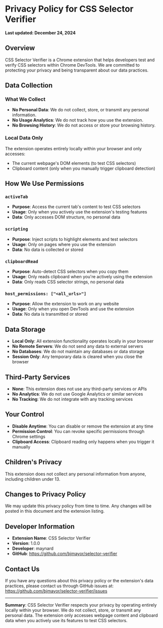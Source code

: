 # Privacy Policy for CSS Selector Verifier

**Last updated: December 24, 2024**

## Overview

CSS Selector Verifier is a Chrome extension that helps developers test and verify CSS selectors within Chrome DevTools. We are committed to protecting your privacy and being transparent about our data practices.

## Data Collection

### What We Collect
- **No Personal Data**: We do not collect, store, or transmit any personal information.
- **No Usage Analytics**: We do not track how you use the extension.
- **No Browsing History**: We do not access or store your browsing history.

### Local Data Only
The extension operates entirely locally within your browser and only accesses:
- The current webpage's DOM elements (to test CSS selectors)
- Clipboard content (only when you manually trigger clipboard detection)

## How We Use Permissions

### `activeTab`
- **Purpose**: Access the current tab's content to test CSS selectors
- **Usage**: Only when you actively use the extension's testing features
- **Data**: Only accesses DOM structure, no personal data

### `scripting`
- **Purpose**: Inject scripts to highlight elements and test selectors
- **Usage**: Only on pages where you use the extension
- **Data**: No data is collected or stored

### `clipboardRead`
- **Purpose**: Auto-detect CSS selectors when you copy them
- **Usage**: Only reads clipboard when you're actively using the extension
- **Data**: Only reads CSS selector strings, no personal data

### `host_permissions: ["<all_urls>"]`
- **Purpose**: Allow the extension to work on any website
- **Usage**: Only when you open DevTools and use the extension
- **Data**: No data is transmitted or stored

## Data Storage

- **Local Only**: All extension functionality operates locally in your browser
- **No Remote Servers**: We do not send any data to external servers
- **No Databases**: We do not maintain any databases or data storage
- **Session Only**: Any temporary data is cleared when you close the browser

## Third-Party Services

- **None**: This extension does not use any third-party services or APIs
- **No Analytics**: We do not use Google Analytics or similar services
- **No Tracking**: We do not integrate with any tracking services

## Your Control

- **Disable Anytime**: You can disable or remove the extension at any time
- **Permission Control**: You can revoke specific permissions through Chrome settings
- **Clipboard Access**: Clipboard reading only happens when you trigger it manually

## Children's Privacy

This extension does not collect any personal information from anyone, including children under 13.

## Changes to Privacy Policy

We may update this privacy policy from time to time. Any changes will be posted in this document and the extension listing.

## Developer Information

- **Extension Name**: CSS Selector Verifier
- **Version**: 1.0.0
- **Developer**: maynard
- **GitHub**: https://github.com/bjmayor/selector-verifier

## Contact Us

If you have any questions about this privacy policy or the extension's data practices, please contact us through GitHub issues at: https://github.com/bjmayor/selector-verifier/issues

---

**Summary**: CSS Selector Verifier respects your privacy by operating entirely locally within your browser. We do not collect, store, or transmit any personal data. The extension only accesses webpage content and clipboard data when you actively use its features to test CSS selectors.